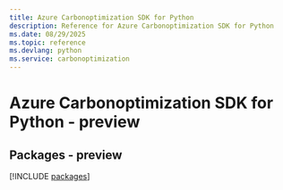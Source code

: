 ```yaml
---
title: Azure Carbonoptimization SDK for Python
description: Reference for Azure Carbonoptimization SDK for Python
ms.date: 08/29/2025
ms.topic: reference
ms.devlang: python
ms.service: carbonoptimization
---
```

# Azure Carbonoptimization SDK for Python - preview
## Packages - preview
[!INCLUDE [packages](carbonoptimization-index.md)]